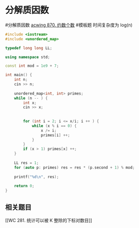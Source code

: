 # 分解质因数
#分解质因数
[acwing 870. 约数个数](https://www.acwing.com/problem/content/description/872/)
#模板题 
时间复杂度为 log(n)
~~~c++
#include <iostream>
#include <unordered_map>

typedef long long LL; 

using namespace std; 

const int mod = 1e9 + 7; 

int main() {
    int n; 
    cin >> n; 
    
    unordered_map<int, int> primes; 
    while (n -- ) {
        int x; 
        cin >> x; 
        
        
        for (int i = 2; i <= x/i; i ++ ) {
            while (x % i == 0) {
                x /= i; 
                primes[i] ++; 
            } 
        }
        if (x > 1) primes[x] ++; 
    }
    
    LL res = 1; 
    for (auto p: primes) res = res * (p.second + 1) % mod; 
    
    printf("%d\n", res); 
    
    return 0; 
}
~~~

## 相关题目
[[WC 281. 统计可以被 K 整除的下标对数目]]